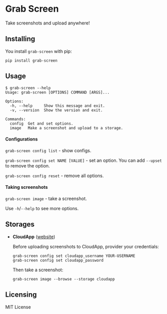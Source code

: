 # Grab Screen

Take screenshots and upload anywhere!

## Installing

You install `grab-screen` with pip:

```shell
pip install grab-screen
```

## Usage

```shell
$ grab-screen --help
Usage: grab-screen [OPTIONS] COMMAND [ARGS]...

Options:
  -h, --help     Show this message and exit.
  -v, --version  Show the version and exit.

Commands:
  config  Get and set options.
  image   Make a screenshot and upload to a storage.
```

#### Configurations

`grab-screen config list` - show configs.

`grab-screen config set NAME [VALUE]` - set an option. You can add `--upset` to remove the option.

`grab-screen config reset` - remove all options.

#### Taking screenshots

`grab-screen image` - take a screenshot. 

Use `-h`/`--help` to see more options.

## Storages

* **CloudApp** ([website](https://getcloudapp.com/))

    Before uploading screenshots to CloudApp, provider your credentials:
    
    ```shell
    grab-screen config set cloudapp_username YOUR-USERNAME
    grab-screen config set cloudapp_password
    ```

    Then take a screenshot:
    
    ```shell
    grab-screen image --browse --storage cloudapp
    ```

## Licensing

MIT License
